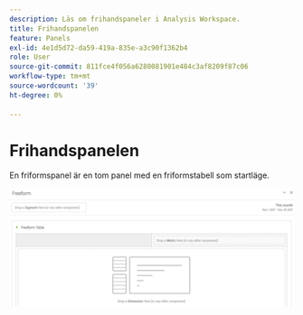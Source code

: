 ```yaml
---
description: Läs om frihandspaneler i Analysis Workspace.
title: Frihandspanelen
feature: Panels
exl-id: 4e1d5d72-da59-419a-835e-a3c90f1362b4
role: User
source-git-commit: 811fce4f056a6280081901e484c3af8209f87c06
workflow-type: tm+mt
source-wordcount: '39'
ht-degree: 0%

---
```


# Frihandspanelen

En friformspanel är en tom panel med en friformstabell som startläge.

![Standardpanelen i frihandsfigur visar en tom panel med frihandstabell.](assets/freeform-panel.png)
